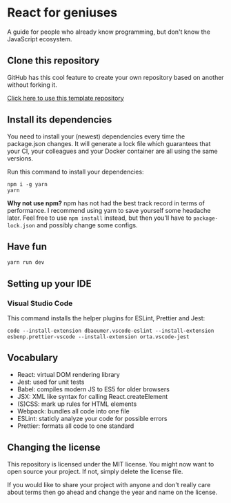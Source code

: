 # React for geniuses

A guide for people who already know programming, but don't know the JavaScript ecosystem.

## Clone this repository

GitHub has this cool feature to create your own repository based on another without forking it.

[Click here to use this template repository](https://github.com/rijx/react-for-geniuses/generate)

## Install its dependencies

You need to install your (newest) dependencies every time the package.json changes. It will generate a lock file which guarantees that your CI, your colleagues and your Docker container are all using the same versions.

Run this command to install your dependencies:

```
npm i -g yarn
yarn
```

**Why not use npm?** npm has not had the best track record in terms of performance. I recommend using yarn to save yourself some headache later. Feel free to use `npm install` instead, but then you'll have to `package-lock.json` and possibly change some configs.

## Have fun

```
yarn run dev
```

## Setting up your IDE

### Visual Studio Code

This command installs the helper plugins for ESLint, Prettier and Jest:

```
code --install-extension dbaeumer.vscode-eslint --install-extension esbenp.prettier-vscode --install-extension orta.vscode-jest
```

## Vocabulary

- React: virtual DOM rendering library
- Jest: used for unit tests
- Babel: compiles modern JS to ES5 for older browsers
- JSX: XML like syntax for calling React.createElement
- (S)CSS: mark up rules for HTML elements
- Webpack: bundles all code into one file
- ESLint: staticly analyze your code for possible errors
- Prettier: formats all code to one standard

## Changing the license

This repository is licensed under the MIT license. You might now want to open source your project. If not, simply delete the license file.

If you would like to share your project with anyone and don't really care about terms then go ahead and change the year and name on the license.
